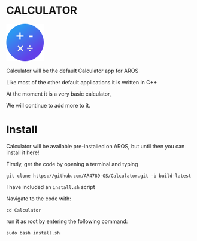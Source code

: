 # CALCULATOR
![Calculator Icon](/CalculatorSmall.png)

Calculator will be the default Calculator app for AROS

Like most of the other default applications it is written in C++

At the moment it is a very basic calculator,

We will continue to add more to it.

# Install
Calculator will be available pre-installed on AROS, but until then you can install it here!

Firstly, get the code by opening a terminal and typing 
```
git clone https://github.com/AR4789-OS/Calculator.git -b build-latest
```

I have included an `install.sh` script

Navigate to the code with:

```
cd Calculator
```

run it as root by entering the following command:

```
sudo bash install.sh
```
